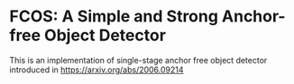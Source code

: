 # FCOS: A Simple and Strong Anchor-free Object Detector
This is an implementation of single-stage anchor free object detector introduced in https://arxiv.org/abs/2006.09214

